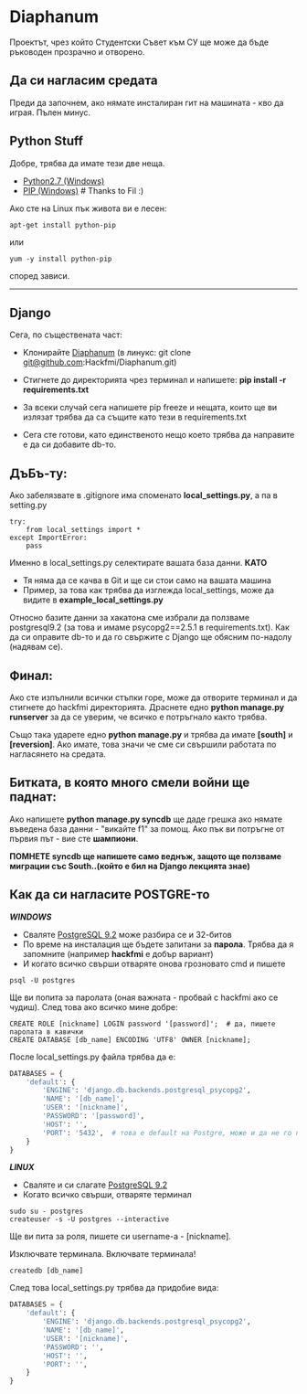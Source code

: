 Diaphanum
=========

Проектът, чрез който Студентски Съвет към СУ ще може да бъде ръководен прозрачно и отворено.


Да си нагласим средата
--------------------

Преди да започнем, ако нямате инсталиран гит на машината - кво да играя. Пълен минус.


Python Stuff
------

Добре, трябва да имате тези две неща.

- [Python2.7 (Windows)](http://www.python.org/ftp/python/2.7.5/python-2.7.5.amd64.msi)
- [PIP (Windows)](http://www.lfd.uci.edu/~gohlke/pythonlibs/#pip)  # Thanks to Fil :)

Ако сте на Linux пък живота ви е лесен:

    apt-get install python-pip

или

    yum -y install python-pip

според зависи.


------------------------------

Django
--------
Сега, по съществената част:

- Kлонирайте [Diaphanum](git@github.com:Hackfmi/Diaphanum.git) (в линукс: git clone git@github.com:Hackfmi/Diaphanum.git)
- Стигнете до директорията чрез терминал и напишете: **pip install -r requirements.txt**
- За всеки случай сега напишете pip freeze и нещата, които ще ви излязат трябва да са същите като тези в requirements.txt

- Сега сте готови, като единственото нещо което трябва да направите е да си добавите db-то.

ДъБъ-ту:
---------

Ако забелязвате в .gitignore има споменато **local_settings.py**, а па в setting.py

    try:
        from local_settings import *
    except ImportError:
        pass

Именно в local_settings.py селектирате вашата база данни. **КАТО**
- Тя няма да се качва в Git и ще си стои само на вашата машина
- Пример, за това как трябва да изглежда local_settings, може да видите в **example_local_settings.py**

Относно базите данни за хакатона сме избрали да ползваме postgresql9.2 (за това и имаме psycopg2==2.5.1 в requirements.txt). Как да си оправите db-то и да го свържите с Django ще обясним по-надолу (надявам се).


Финал:
-------

Ако сте изпълнили всички стъпки горе, може да отворите терминал и да стигнете до hackfmi директорията. Драснете едно **python manage.py runserver** за да се уверим, че всичко е потръгнало както трябва.

Също така ударете едно **python manage.py** и трябва да имате **[south]** и **[reversion]**. Ако имате, това значи че сме си свършили работата по нагласянето на средата.



Битката, в която много смели войни ще паднат:
--------

Ако напишете **python manage.py syncdb** ще даде грешка ако нямате въведена база данни - "викайте f1" за помощ. Ако пък ви потръгне от първия път - вие сте **шампиони**.

**ПОМНЕТЕ syncdb ще напишете само веднъж, защото ще ползваме миграции със South..(който е бил на Django лекцията знае)**




Как да си нагласите POSTGRE-то
--------------------------


***WINDOWS***

- Сваляте [PostgreSQL 9.2](http://www.filehorse.com/download-postgresql-64/) може разбира се и 32-битов
- По време на инсталация ще бъдете запитани за **парола**. Трябва да я запомните (например **hackfmi** е добър вариант)
- И когато всичко свърши отваряте онова грозновато cmd и пишете

<b></b>

    psql -U postgres

Ще ви попита за паролата (оная важната - пробвай с hackfmi ако се чудиш). След това ако всичко мине добре:

    CREATE ROLE [nickname] LOGIN password '[password]';  # да, пишете паролата в кавички
    CREATE DATABASE [db_name] ENCODING 'UTF8' OWNER [nickname];

После local_settings.py файла трябва да е:

```python
DATABASES = {
    'default': {
        'ENGINE': 'django.db.backends.postgresql_psycopg2',
        'NAME': '[db_name]',
        'USER': '[nickname]',
        'PASSWORD': '[password]',
        'HOST': '',
        'PORT': '5432',  # това е default на Postgre, може и да не го пишете
    }
}
```


***LINUX***

- Сваляте и си слагате [PostgreSQL 9.2](http://www.postgresql.org/download/)
- Когато всичко свърши, отваряте терминал

<b></b>

    sudo su - postgres
    createuser -s -U postgres --interactive

Ще ви пита за роля, пишете си username-а - [nickname].

Изключвате терминала. Включвате терминала!

    createdb [db_name]

След това local_settings.py трябва да придобие вида:

```python
DATABASES = {
    'default': {
        'ENGINE': 'django.db.backends.postgresql_psycopg2',
        'NAME': '[db_name]',
        'USER': '[nickname]',
        'PASSWORD': '',
        'HOST': '',
        'PORT': '',
    }
}
```
